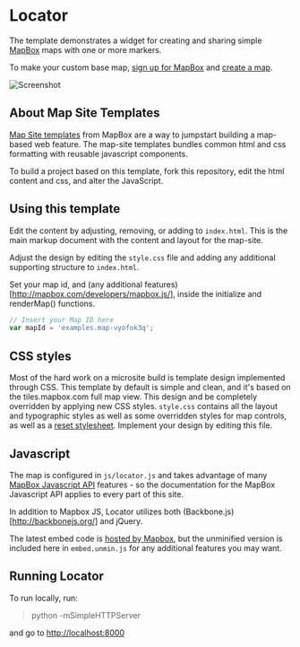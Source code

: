 # Locator

The template demonstrates a widget for creating and sharing simple [MapBox](http://www.mapbox.com) maps with one or more markers.

To make your custom base map, [sign up for MapBox](http://mapbox.com/plans/) and [create a map](http://mapbox.com/hosting/creating/).

![Screenshot](http://i.imgur.com/CkZToYl.jpg)

## About Map Site Templates

[Map Site templates](http://mapbox.com/map-sites) from MapBox are a way to jumpstart building a map-based web feature. The map-site templates bundles common html and css formatting with reusable javascript components. 

To build a project based on this template, fork this repository, edit the html content and css, and alter the JavaScript.

## Using this template

Edit the content by adjusting, removing, or adding to `index.html`. This is
the main markup document with the content and layout for the map-site.

Adjust the design by editing the `style.css` file and adding any additional
supporting structure to `index.html`.

Set your map id, and (any additional features)[http://mapbox.com/developers/mapbox.js/], inside the initialize and renderMap() functions.

```javascript
// Insert your Map ID here
var mapId = 'examples.map-vyofok3q';
```

## CSS styles

Most of the hard work on a microsite build is template design implemented through CSS. This template by default is simple and clean, and it's based on the tiles.mapbox.com full map view. This design and be completely overridden by applying new CSS styles. `style.css` contains all the layout and typographic styles as well as some overridden styles for map controls, as well as a [reset stylesheet](http://meyerweb.com/eric/tools/css/reset/). Implement your design by editing this file.

## Javascript

The map is configured in `js/locator.js` and takes advantage of many [MapBox Javascript API](http://mapbox.com/developers/mapbox.js/)
features - so the documentation for the MapBox Javascript API applies to every part
of this site.

In addition to Mapbox JS, Locator utilizes both (Backbone.js)[http://backbonejs.org/] and jQuery. 

The latest embed code is [hosted by Mapbox](http://www.mapbox.com/locator/embed.js), but the unminified version is included here in `embed.unmin.js` for any additional features you may want.

## Running Locator

To run locally, run:

> python -mSimpleHTTPServer

and go to [http://localhost:8000](http://localhost:8000)
